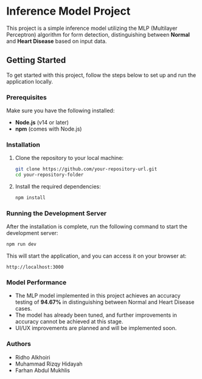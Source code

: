 # Inference Model Project

This project is a simple inference model utilizing the MLP (Multilayer Perceptron) algorithm for form detection, distinguishing between **Normal** and **Heart Disease** based on input data.

## Getting Started

To get started with this project, follow the steps below to set up and run the application locally.

### Prerequisites

Make sure you have the following installed:

* **Node.js** (v14 or later)
* **npm** (comes with Node.js)

### Installation

1. Clone the repository to your local machine:

   ```bash
   git clone https://github.com/your-repository-url.git
   cd your-repository-folder
   ```

2. Install the required dependencies:

   ```bash
   npm install
   ```

### Running the Development Server

After the installation is complete, run the following command to start the development server:

```bash
npm run dev
```

This will start the application, and you can access it on your browser at:

```
http://localhost:3000
```

### Model Performance

* The MLP model implemented in this project achieves an accuracy testing of **94.67%** in distinguishing between Normal and Heart Disease cases.
* The model has already been tuned, and further improvements in accuracy cannot be achieved at this stage.
* UI/UX improvements are planned and will be implemented soon.

### Authors

* Ridho Alkhoiri
* Muhammad Rizqy Hidayah
* Farhan Abdul Mukhlis
